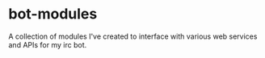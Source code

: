 bot-modules
===========

A collection of modules I've created to interface with various web services and APIs for my irc bot. 
